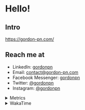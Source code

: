 # Hello!

## Intro

<https://gordon-pn.com/>

## Reach me at

- LinkedIn: [gordonpn](https://www.linkedin.com/in/gordonpn/)
- Email: [contact@gordon-pn.com](mailto:contact@gordon-pn.com)
- Facebook Messenger: [gordonpn](https://www.messenger.com/t/Gordonpn)
- Twitter: [@gordonpn](https://twitter.com/Gordonpn)
- Instagram: [@gordonpn](https://www.instagram.com/gordonpn/)

<details>
  <summary>Metrics</summary>

  <img align="center" src="https://github.com/gordonpn/gordonpn/blob/master/github-metrics.svg" alt="GitHub Metrics">

</details>

<details>
  <summary>WakaTime</summary>

  <!--START_SECTION:waka-->
📊 **This Week I Spent My Time On** 

```text
💬 Programming Languages: 
Java                     10 hrs 29 mins      █████████████████░░░░░░░░   67.72 % 
Brazil Dependency Config 2 hrs 36 mins       ████░░░░░░░░░░░░░░░░░░░░░   16.81 % 
XML                      1 hr 22 mins        ██░░░░░░░░░░░░░░░░░░░░░░░   08.86 % 
Makefile                 18 mins             ░░░░░░░░░░░░░░░░░░░░░░░░░   01.95 % 
Prettier File            13 mins             ░░░░░░░░░░░░░░░░░░░░░░░░░   01.43 % 

🔥 Editors: 
IntelliJ IDEA            15 hrs 30 mins      █████████████████████████   100.00 % 
```


 Last Updated on 30/01/2025 10:22:41 UTC
<!--END_SECTION:waka-->
</details>
